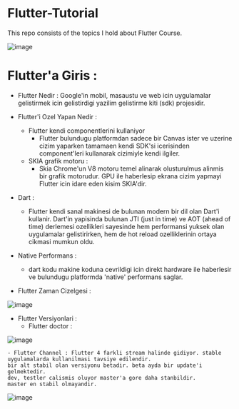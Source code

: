 # Flutter-Tutorial
This repo consists of the topics I hold about Flutter Course.

![image](https://user-images.githubusercontent.com/5441882/100020513-fe7df280-2df0-11eb-893b-015de6baad00.png)

 
# Flutter'a Giris : 

- Flutter Nedir : Google'in mobil, masaustu ve web icin uygulamalar gelistirmek icin gelistirdigi yazilim gelistirme kiti (sdk) projesidir.

- Flutter'i Ozel Yapan Nedir : 
	- Flutter kendi componentlerini kullaniyor
		- Flutter bulundugu platformdan sadece bir Canvas ister ve uzerine cizim yaparken tamamaen kendi SDK'si icerisinden component'leri kullanarak cizimiyle kendi ilgiler.
	- SKIA grafik motoru : 
		- Skia Chrome'un V8 motoru temel alinarak olusturulmus alinmis bir grafik motorudur. 
		GPU ile haberlesip ekrana cizim yapmayi Flutter icin idare eden kisim SKIA'dir.

- Dart : 
	- Flutter kendi sanal makinesi de bulunan modern bir dil olan Dart'i kullanir. 
	Dart'in yapisinda bulunan JTI (just in time) ve AOT (ahead of time) derlemesi ozellikleri sayesinde hem performansi yuksek olan uygulamalar gelistirirken, hem de hot reload ozelliklerinin ortaya cikmasi mumkun oldu.

- Native Performans : 
	- dart kodu makine koduna cevrildigi icin direkt hardware ile haberlesir ve bulundugu platformda 'native' performans saglar.
	
- Flutter Zaman Cizelgesi : 

![image](https://user-images.githubusercontent.com/5441882/100020551-0b024b00-2df1-11eb-9575-35e4f547f26d.png)
 
- Flutter Versiyonlari : 
	- Flutter doctor : 
	
![image](https://user-images.githubusercontent.com/5441882/100020575-16ee0d00-2df1-11eb-86de-9f2423c39205.png) 

	- Flutter Channel : Flutter 4 farkli stream halinde gidiyor. stable uygulamalarda kullanilmasi tavsiye edilendir. 
	bir alt stabil olan versiyonu betadir. beta ayda bir update'i gelmektedir. 
	dev, testler calismis oluyor master'a gore daha stanbildir. 
	master en stabil olmayandir. 
	
![image](https://user-images.githubusercontent.com/5441882/100020595-240afc00-2df1-11eb-8890-e981af9495c9.png)


